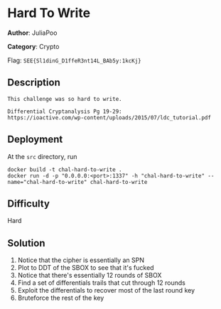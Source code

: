 # Hard To Write

**Author**: JuliaPoo

**Category**: Crypto

Flag: `SEE{Sl1dinG_D1ffeR3nt14L_BAb5y:1kcKj}`

## Description

```
This challenge was so hard to write.

Differential Cryptanalysis Pg 19-29: 
https://ioactive.com/wp-content/uploads/2015/07/ldc_tutorial.pdf
```

## Deployment

At the `src` directory, run
```
docker build -t chal-hard-to-write .
docker run -d -p "0.0.0.0:<port>:1337" -h "chal-hard-to-write" --name="chal-hard-to-write" chal-hard-to-write
```

## Difficulty

Hard

## Solution

1. Notice that the cipher is essentially an SPN
1. Plot to DDT of the SBOX to see that it's fucked
2. Notice that there's essentially 12 rounds of SBOX
3. Find a set of differentials trails that cut through 12 rounds
4. Exploit the differentials to recover most of the last round key
5. Bruteforce the rest of the key